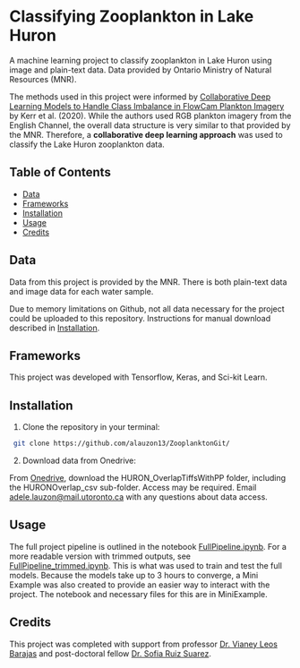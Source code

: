 # Classifying Zooplankton in Lake Huron
A machine learning project to classify zooplankton in Lake Huron using image and plain-text data. Data provided by Ontario Ministry of Natural Resources (MNR). 

The methods used in this project were informed by [Collaborative Deep Learning Models to Handle
Class Imbalance in FlowCam Plankton Imagery](https://ieeexplore.ieee.org/stamp/stamp.jsp?tp=&arnumber=9187202) by Kerr et al. (2020). While the authors used RGB plankton imagery from the English Channel, the overall data structure is very similar to that provided by the MNR. Therefore, a **collaborative deep learning approach** was used to classify the Lake Huron zooplankton data. 



## Table of Contents
- [Data](#data)
- [Frameworks](#frameworks)
- [Installation](#installation)
- [Usage](#usage)
- [Credits](#credits)


## Data
Data from this project is provided by the MNR. There is both plain-text data and image data for each water sample. 

Due to memory limitations on Github, not all data necessary for the project could be uploaded to this repository. Instructions for manual download described in [Installation](#installation).

## Frameworks
This project was developed with Tensorflow, Keras, and Sci-kit Learn. 


## Installation
1. Clone the repository in your terminal:
```bash
 git clone https://github.com/alauzon13/ZooplanktonGit/
```
2. Download data from Onedrive: 

From [Onedrive](https://utoronto-my.sharepoint.com/:f:/g/personal/vianey_leosbarajas_utoronto_ca/ElpxgGCqDHtJjFml4UJnD_QBPH7a3ijH_NCV-btbCNvbbw?e=qG1M9a), download the HURON_OverlapTiffsWithPP folder, including the HURONOverlap_csv sub-folder. Access may be required. Email adele.lauzon@mail.utoronto.ca with any questions about data access.

## Usage   
The full project pipeline is outlined in the notebook [FullPipeline.ipynb](https://github.com/alauzon13/ZooplanktonGit/blob/main/FullPipeline.ipynb). For a more readable version with trimmed outputs, see [FullPipeline_trimmed.ipynb](https://github.com/alauzon13/ZooplanktonGit/blob/main/FullPipeline_trimmed.ipynb). This is what was used to train and test the full models. Because the models take up to 3 hours to converge, a Mini Example was also created to provide an easier way to interact with the project. The notebook and necessary files for this are in MiniExample. 

## Credits 

This project was completed with support from professor [Dr. Vianey Leos Barajas](https://www.statistics.utoronto.ca/people/directories/all-faculty/vianey-leos-barajas) and post-doctoral fellow [Dr. Sofia Ruiz Suarez](https://www.statistics.utoronto.ca/people/directories/postdoctoral-fellows/sofia-ruiz-suarez). 




